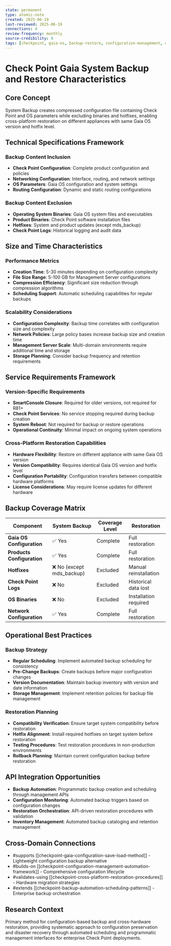 ```yaml
---
state: permanent
type: atomic-note
created: 2025-06-19
last-reviewed: 2025-06-19
connections: 4
review-frequency: monthly
source-credibility: 9
tags: [checkpoint, gaia-os, backup-restore, configuration-management, cross-platform-restoration]
---
```


# Check Point Gaia System Backup and Restore Characteristics

## Core Concept

System Backup creates compressed configuration file containing Check Point and OS parameters while excluding binaries and hotfixes, enabling cross-platform restoration on different appliances with same Gaia OS version and hotfix level.

## Technical Specifications Framework

### Backup Content Inclusion
- **Check Point Configuration**: Complete product configuration and policies
- **Networking Configuration**: Interface, routing, and network settings
- **OS Parameters**: Gaia OS configuration and system settings
- **Routing Configuration**: Dynamic and static routing configurations

### Backup Content Exclusion
- **Operating System Binaries**: Gaia OS system files and executables
- **Product Binaries**: Check Point software installation files
- **Hotfixes**: System and product updates (except mds_backup)
- **Check Point Logs**: Historical logging and audit data

## Size and Time Characteristics

### Performance Metrics
- **Creation Time**: 5-30 minutes depending on configuration complexity
- **File Size Range**: 5-100 GB for Management Server configurations
- **Compression Efficiency**: Significant size reduction through compression algorithms
- **Scheduling Support**: Automatic scheduling capabilities for regular backups

### Scalability Considerations
- **Configuration Complexity**: Backup time correlates with configuration size and complexity
- **Network Policies**: Large policy bases increase backup size and creation time
- **Management Server Scale**: Multi-domain environments require additional time and storage
- **Storage Planning**: Consider backup frequency and retention requirements

## Service Requirements Framework

### Version-Specific Requirements
- **SmartConsole Closure**: Required for older versions, not required for R81+
- **Check Point Services**: No service stopping required during backup creation
- **System Reboot**: Not required for backup or restore operations
- **Operational Continuity**: Minimal impact on ongoing system operations

### Cross-Platform Restoration Capabilities
- **Hardware Flexibility**: Restore on different appliance with same Gaia OS version
- **Version Compatibility**: Requires identical Gaia OS version and hotfix level
- **Configuration Portability**: Configuration transfers between compatible hardware platforms
- **License Considerations**: May require license updates for different hardware

## Backup Coverage Matrix

| Component | System Backup | Coverage Level | Restoration |
|-----------|---------------|----------------|-------------|
| **Gaia OS Configuration** | ✅ Yes | Complete | Full restoration |
| **Products Configuration** | ✅ Yes | Complete | Full restoration |
| **Hotfixes** | ❌ No (except mds_backup) | Excluded | Manual reinstallation |
| **Check Point Logs** | ❌ No | Excluded | Historical data lost |
| **OS Binaries** | ❌ No | Excluded | Installation required |
| **Network Configuration** | ✅ Yes | Complete | Full restoration |

## Operational Best Practices

### Backup Strategy
- **Regular Scheduling**: Implement automated backup scheduling for consistency
- **Pre-Change Backups**: Create backups before major configuration changes
- **Version Documentation**: Maintain backup inventory with version and date information
- **Storage Management**: Implement retention policies for backup file management

### Restoration Planning
- **Compatibility Verification**: Ensure target system compatibility before restoration
- **Hotfix Alignment**: Install required hotfixes on target system before restoration
- **Testing Procedures**: Test restoration procedures in non-production environments
- **Rollback Planning**: Maintain current configuration backup before restoration

## API Integration Opportunities

- **Backup Automation**: Programmatic backup creation and scheduling through management APIs
- **Configuration Monitoring**: Automated backup triggers based on configuration changes
- **Restoration Orchestration**: API-driven restoration procedures with validation
- **Inventory Management**: Automated backup cataloging and retention management

## Cross-Domain Connections

- #supports [[checkpoint-gaia-configuration-save-load-method]] - Lightweight configuration backup alternative
- #builds-on [[checkpoint-configuration-management-automation-framework]] - Comprehensive configuration lifecycle
- #validates-using [[checkpoint-cross-platform-restoration-procedures]] - Hardware migration strategies
- #extends [[checkpoint-backup-automation-scheduling-patterns]] - Enterprise backup orchestration

## Research Context

Primary method for configuration-based backup and cross-hardware restoration, providing systematic approach to configuration preservation and disaster recovery through automated scheduling and programmatic management interfaces for enterprise Check Point deployments.